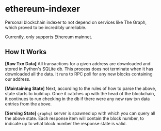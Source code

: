 # ethereum-indexer

Personal blockchain indexer to not depend on services like The Graph, which proved to be incredibly unreliable.

Currently, only supports Ethereum mainnet.

## How It Works

**[Raw Txn Data]** All transactions for a given address are downloaded and stored in Python's SQLite db. This process does not terminate when it has downloaded all the data. It runs to RPC poll for any new blocks containing our address.

**[Maintaining State]** Next, according to the rules of how to parse the above, state starts to build up. Once it catches up with the head of the blockchain, it continues to run checking in the db if there were any new raw txn data entries from the above.

**[Serving State]** `graphql` server is spawned up with which you can query all the above state. Each response item will contain the block number, to indicate up to what block number the response state is valid.
